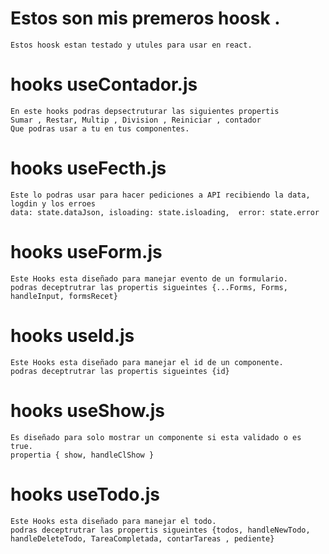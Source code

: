 # Estos son mis premeros hoosk .

    Estos hoosk estan testado y utules para usar en react. 

# hooks useContador.js

    En este hooks podras depsectruturar las siguientes propertis 
    Sumar , Restar, Multip , Division , Reiniciar , contador    
    Que podras usar a tu en tus componentes. 

# hooks useFecth.js 

    Este lo podras usar para hacer pediciones a API recibiendo la data, logdin y los erroes 
    data: state.dataJson, isloading: state.isloading,  error: state.error

# hooks useForm.js

    Este Hooks esta diseñado para manejar evento de un formulario. 
    podras deceptrutrar las propertis sigueintes {...Forms, Forms, handleInput, formsRecet}

# hooks useId.js

    Este Hooks esta diseñado para manejar el id de un componente. 
    podras deceptrutrar las propertis sigueintes {id}

# hooks useShow.js

    Es diseñado para solo mostrar un componente si esta validado o es true.
    propertia { show, handleClShow }

# hooks useTodo.js

    Este Hooks esta diseñado para manejar el todo. 
    podras deceptrutrar las propertis sigueintes {todos, handleNewTodo, handleDeleteTodo, TareaCompletada, contarTareas , pediente}